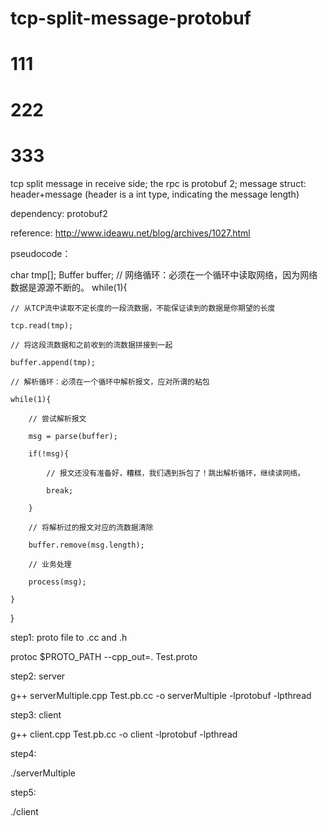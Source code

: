 # tcp-split-message-protobuf
# 111
# 222
# 333

tcp split message in receive side; the rpc is protobuf 2; message struct: header+message (header is a int type, indicating the message length)

dependency: protobuf2

reference: http://www.ideawu.net/blog/archives/1027.html

pseudocode：

char tmp[];
Buffer buffer;
// 网络循环：必须在一个循环中读取网络，因为网络数据是源源不断的。
while(1){

    // 从TCP流中读取不定长度的一段流数据，不能保证读到的数据是你期望的长度
    
    tcp.read(tmp);
    
    // 将这段流数据和之前收到的流数据拼接到一起
    
    buffer.append(tmp);
    
    // 解析循环：必须在一个循环中解析报文，应对所谓的粘包
    
    while(1){
    
        // 尝试解析报文
        
        msg = parse(buffer);
        
        if(!msg){
        
            // 报文还没有准备好，糟糕，我们遇到拆包了！跳出解析循环，继续读网络。
            
            break;
            
        }
        
        // 将解析过的报文对应的流数据清除
        
        buffer.remove(msg.length);
        
        // 业务处理
        
        process(msg);
        
    }
    
}


step1: proto file to .cc and .h

protoc $PROTO_PATH --cpp_out=. Test.proto

step2: server

g++ serverMultiple.cpp Test.pb.cc -o serverMultiple -lprotobuf -lpthread

step3: client

g++ client.cpp Test.pb.cc -o client -lprotobuf -lpthread

step4:

./serverMultiple

step5:

./client 
